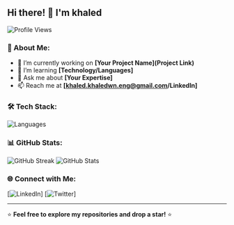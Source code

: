 ## Hi there! 👋 I'm khaled

![Profile Views](https://komarev.com/ghpvc/?username=your-username&color=blue)

### 🚀 About Me:
- 🔭 I’m currently working on **[Your Project Name](Project Link)**
- 🌱 I’m learning **[Technology/Languages]**
- 💬 Ask me about **[Your Expertise]**
- 📫 Reach me at **[khaled.khaledwn.eng@gmail.com/LinkedIn]**

### 🛠 Tech Stack:
![Languages](https://skillicons.dev/icons?i=js,python,java,c,cpp,html,css,react,nodejs,mongodb,express,git,github,linux,docker)

### 📊 GitHub Stats:
![GitHub Streak](https://github-readme-streak-stats.herokuapp.com/?user=KhaledKhaledwn&theme=radical)
![GitHub Stats](https://github-readme-stats.vercel.app/api?username=KhaledKhaledwn&show_icons=true&theme=radical)


### 🌐 Connect with Me:
[![LinkedIn](https://img.shields.io/badge/LinkedIn-blue?style=for-the-badge&logo=linkedin)]
[![Twitter](https://img.shields.io/badge/Twitter-blue?style=for-the-badge&logo=twitter)]

---
⭐️ **Feel free to explore my repositories and drop a star!** ⭐️
